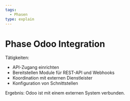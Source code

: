 ```yaml
---
tags:
  - Phasen
type: explain
---
```

# Phase Odoo Integration

Tätigkeiten:

* API-Zugang einrichten
* Bereitstellen Module für REST-API und Webhooks
* Koordination mit externen Dienstleister
* Konfiguration von Schnittstellen

Ergebnis: Odoo ist mit einem externen System verbunden.
